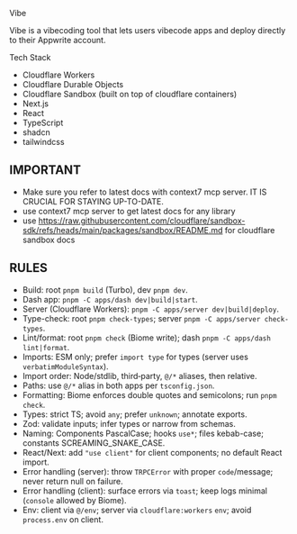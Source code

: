 Vibe

Vibe is a vibecoding tool that lets users vibecode apps and deploy directly to their Appwrite account.

Tech Stack

- Cloudflare Workers
- Cloudflare Durable Objects
- Cloudflare Sandbox (built on top of cloudflare containers)
- Next.js
- React
- TypeScript
- shadcn
- tailwindcss

## IMPORTANT

- Make sure you refer to latest docs with context7 mcp server. IT IS CRUCIAL FOR STAYING UP-TO-DATE.
- use context7 mcp server to get latest docs for any library
- use https://raw.githubusercontent.com/cloudflare/sandbox-sdk/refs/heads/main/packages/sandbox/README.md for cloudflare sandbox docs

## RULES

- Build: root `pnpm build` (Turbo), dev `pnpm dev`.
- Dash app: `pnpm -C apps/dash dev|build|start`.
- Server (Cloudflare Workers): `pnpm -C apps/server dev|build|deploy`.
- Type-check: root `pnpm check-types`; server `pnpm -C apps/server check-types`.
- Lint/format: root `pnpm check` (Biome write); dash `pnpm -C apps/dash lint|format`.
- Imports: ESM only; prefer `import type` for types (server uses `verbatimModuleSyntax`).
- Import order: Node/stdlib, third‑party, `@/*` aliases, then relative.
- Paths: use `@/*` alias in both apps per `tsconfig.json`.
- Formatting: Biome enforces double quotes and semicolons; run `pnpm check`.
- Types: strict TS; avoid `any`; prefer `unknown`; annotate exports.
- Zod: validate inputs; infer types or narrow from schemas.
- Naming: Components PascalCase; hooks `use*`; files kebab-case; constants SCREAMING_SNAKE_CASE.
- React/Next: add `"use client"` for client components; no default React import.
- Error handling (server): throw `TRPCError` with proper `code`/message; never return null on failure.
- Error handling (client): surface errors via `toast`; keep logs minimal (`console` allowed by Biome).
- Env: client via `@/env`; server via `cloudflare:workers` `env`; avoid `process.env` on client.
